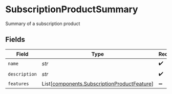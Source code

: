 # SubscriptionProductSummary

Summary of a subscription product


## Fields

| Field                                                                                                | Type                                                                                                 | Required                                                                                             | Description                                                                                          |
| ---------------------------------------------------------------------------------------------------- | ---------------------------------------------------------------------------------------------------- | ---------------------------------------------------------------------------------------------------- | ---------------------------------------------------------------------------------------------------- |
| `name`                                                                                               | *str*                                                                                                | :heavy_check_mark:                                                                                   | N/A                                                                                                  |
| `description`                                                                                        | *str*                                                                                                | :heavy_check_mark:                                                                                   | N/A                                                                                                  |
| `features`                                                                                           | List[[components.SubscriptionProductFeature](../../models/components/subscriptionproductfeature.md)] | :heavy_minus_sign:                                                                                   | N/A                                                                                                  |